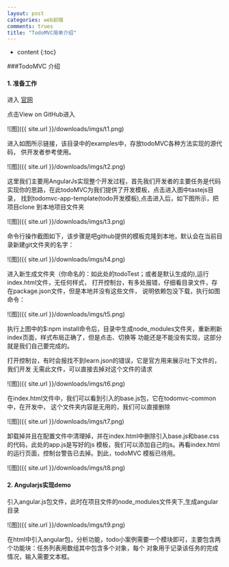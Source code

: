 ```yaml
---
layout: post
categories: web前端
comments: trues
title: "TodoMVC简单介绍"
---
```


* content
{:toc}
    
###TodoMVC 介绍

#### 1. 准备工作

进入 [官网](http://todomvc.com/)

点击View on GitHub进入

![图]({{ site.url }}/downloads/imgs/t1.png)

进入如图所示链接，该目录中的examples中，存放todoMVC各种方法实现的源代码，
供开发者参考使用。

![图]({{ site.url }}/downloads/imgs/t2.png)

这里我们主要用AngularJs实现整个开发过程，首先我们开发者的主要任务是代码
实现你的思路，在此todoMVC为我们提供了开发模板，点击进入图中tastejs目录，
找到todomvc-app-template(todo开发模板),点击进入后，如下图所示，把项目clone
到本地项目文件夹

![图]({{ site.url }}/downloads/imgs/t3.png)

命令行操作截图如下，该步骤是吧github提供的模板克隆到本地，默认会在当前目录新建git文件夹的名字：

![图]({{ site.url }}/downloads/imgs/t4.png)

进入新生成文件夹（你命名的：如此处的todoTest；或者是默认生成的),运行index.html文件，无任何样式，
打开控制台，有多处报错，仔细看目录文件，存在package.json文件，但是本地并没有这些文件，
说明依赖包没下载，执行如图命令：

![图]({{ site.url }}/downloads/imgs/t5.png)

执行上图中的$:npm install命令后，目录中生成node_modules文件夹，重新刷新index页面，样式布局正确了，但是点击、切换等
功能还是不能没有实现，这部分就是我们自己要完成的。

打开控制台，有时会报找不到learn.json的错误，它是官方用来展示吐下文件的，我们开发
无需此文件，可以直接去掉对这个文件的请求

![图]({{ site.url }}/downloads/imgs/t6.png)

在index.html文件中，我们可以看到引入的base.js包，它在todomvc-common中，在开发中，
这个文件夹内容是无用的，我们可以直接删除

![图]({{ site.url }}/downloads/imgs/t7.png)

卸载掉并且在配置文件中清理掉，并在index.html中删除引入base.js和base.css的代码，此处的app.js是写好的js
模板，我们可以添加自己的js。再看index.html的运行页面，控制台警告已去掉。到此，todoMVC
模板已待用。

![图]({{ site.url }}/downloads/imgs/t8.png)

#### 2. Angularjs实现demo

引入angular.js包文件，此时在项目文件的node_modules文件夹下,生成angular目录

![图]({{ site.url }}/downloads/imgs/t9.png)

在html中引入angular包，分析功能，todo小案例需要一个模块即可，主要包含两个功能块：任务列表用数组其中包含多个对象，每个
对象用于记录该任务的完成情况，输入需要文本框。


